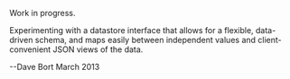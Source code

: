 Work in progress.

Experimenting with a datastore interface that allows for a flexible,
data-driven schema, and maps easily between independent values and
client-convenient JSON views of the data.

--Dave Bort
  March 2013
